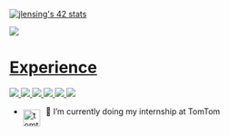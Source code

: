 <a href="https://github.com/axenth/github-readme-stats">

[![jlensing's 42 stats](https://badge42.vercel.app/api/v2/stats/cl1jwurq1001109l1q4s085aw?cursusId=21)](https://github.com/JaeSeoKim/badge42)
</a>

![](https://komarev.com/ghpvc/?username=axenth&color=brightgreen)


<a href="https://github.com/axenth/github-readme-stats">

# Experience
![](https://img.shields.io/badge/OS-Linux-informational?style=flat&logo=Linux&logoColor=white&color=2bbc8a)
![](https://img.shields.io/badge/OS-MacOS-informational?style=flat&logo=Apple&logoColor=white&color=2bbc8a)
![](https://img.shields.io/badge/Language-C-informational?style=flat&logo=C&logoColor=white&color=2bbc8a)
![](https://img.shields.io/badge/Language-C++-informational?style=flat&logo=c%2B%2B&logoColor=white&color=2bbc8a)
![](https://img.shields.io/badge/IDE-VSCode-informational?style=flat&logo=visual-studio-code&logoColor=white&color=2bbc8a)
![](https://img.shields.io/badge/IDE-Clion-informational?style=flat&logo=clion&logoColor=white&color=2bbc8a)
</a>

- 🔭 I’m currently doing my internship at TomTom <img src="https://w7.pngwing.com/pngs/340/806/png-transparent-gps-navigation-systems-tomtom-golfer-2-tom-tom-text-hand-logo-thumbnail.png" alt="tomtom icon icon" style="float: left; margin-right: 10px; height: 30px; margin-top: 5px" />
